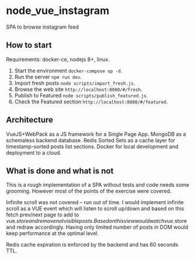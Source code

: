 # node_vue_instagram
SPA to browse instagram feed

## How to start

Requirements: docker-ce, nodejs 8+, linux.

1. Start the environment `docker-compose up -d`.
2. Run the server `npm run dev`.
3. Import fresh posts `node scripts/import_fresh.js`.
4. Browse the web site `http://localhost:8080/#/fresh`.
5. Publish to Featured `node scripts/publish_featured.js`.
6. Check the Featured section `http://localhost:8080/#/featured`.

## Architecture

VueJS+WebPack as a JS framework for a Single Page App.
MongoDB as a schemaless backend database.
Redis Sorted Sets as a cache layer for timestamp-sorted posts list sections.
Docker for local development and deployment to a cloud.

## What is done and what is not

This is a rough implementation of a SPA without tests and code needs some grooming. However most of the points of the exercise were covered.

Infinite scroll was not covered  – run out of time. I would implement infinite scroll as a VUE event which will listen to scroll up/down and based on this fetch prev/next page to add to vue.$store and remove not visible posts. Based on this view would watch vue.$store and redraw accordingly. Having only limited number of posts in DOM would keep performance at the optimal level.

Redis cache expiration is enforced by the backend and has 60 seconds TTL.


